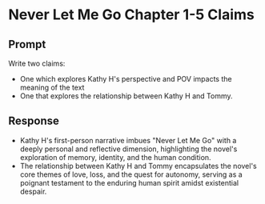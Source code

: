 # Never Let Me Go Chapter 1-5 Claims

## Prompt

Write two claims:
- One which explores Kathy H's perspective and POV impacts the meaning of the text
- One that explores the relationship between Kathy H and Tommy.

## Response

- Kathy H's first-person narrative imbues "Never Let Me Go" with a deeply personal and reflective dimension, highlighting the novel's exploration of memory, identity, and the human condition.
- The relationship between Kathy H and Tommy encapsulates the novel's core themes of love, loss, and the quest for autonomy, serving as a poignant testament to the enduring human spirit amidst existential despair.